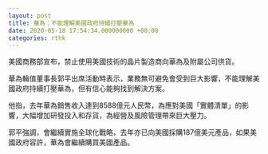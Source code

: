 ```yaml
---
layout: post
title: 華為：不能理解美國政府持續打壓華為
date: 2020-05-18 17:54:34.000000000 +08:00
categories: rthk
---
```


美國商務部宣布，禁止使用美國技術的晶片製造商向華為及附屬公司供貨。

華為輪值董事長郭平出席活動時表示，業務無可避免會受到巨大影響，不能理解美國政府持續打壓華為，但有信心能夠找到解決方案。

他指，去年華為銷售收入達到8588億元人民幣，為應對美國「實體清單」的影響，大幅增加研發投入和存貨，為經營及風險管理帶來巨大壓力。

郭平強調，會繼續實施全球化戰略，去年亦已向美國採購187億美元產品，如果美國政府容許，華為會繼續購買美國產品。
